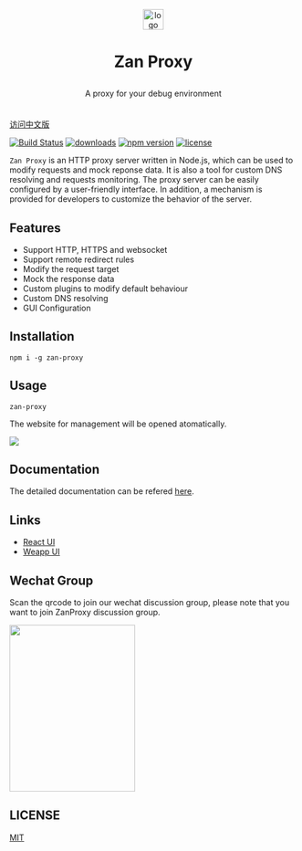 <p  align="center">
    <a href="https://github.com/youzan/"><img alt="logo" width="36" height="36" src="https://img.yzcdn.cn/public_files/2017/02/09/e84aa8cbbf7852688c86218c1f3bbf17.png" alt="youzan">
    </a>
</p>
<h1 align="center">
    Zan Proxy
</h1>

<p align="center" style="margin: 30px 0 35px;">A proxy for your debug environment</p>

[访问中文版](./README.zh-CN.md)

[![Build Status](https://travis-ci.org/youzan/zan-proxy.svg?branch=master)](https://travis-ci.org/youzan/zan-proxy)
[![downloads](https://img.shields.io/npm/dt/zan-proxy.svg)](https://www.npmjs.com/package/zan-proxy)
[![npm version](https://img.shields.io/npm/v/zan-proxy.svg?style=flat)](https://www.npmjs.com/package/zan-proxy)
[![license](https://img.shields.io/npm/l/zan-proxy.svg)](https://www.npmjs.com/package/zan-proxy)

`Zan Proxy` is an HTTP proxy server written in Node.js, which can be used to modify requests and mock reponse data. It is also a tool for custom DNS resolving and requests monitoring.
The proxy server can be easily configured by a user-friendly interface. In addition, a mechanism is provided for developers to customize the behavior of the server.

## Features

* Support HTTP, HTTPS and websocket
* Support remote redirect rules
* Modify the request target
* Mock the response data
* Custom plugins to modify default behaviour
* Custom DNS resolving
* GUI Configuration

## Installation

```shell
npm i -g zan-proxy
```

## Usage

```shell
zan-proxy
```

The website for management will be opened atomatically.

<img src="https://img.yzcdn.cn/public_files/2018/03/29/538c49fa295df7dc7184d75fc1c1ab99.png" />

## Documentation

The detailed documentation can be refered [here](https://youzan.github.io/zan-proxy/book/).

## Links

* [React UI](https://www.youzanyun.com/zanui/zent)
* [Weapp UI](https://github.com/youzan/zanui-weapp)

## Wechat Group

Scan the qrcode to join our wechat discussion group, please note that you want to join ZanProxy discussion group.

<img src="https://img.yzcdn.cn/vant/wechat_20180606.png" width="220" height="292" >

## LICENSE

[MIT](https://zh.wikipedia.org/wiki/MIT%E8%A8%B1%E5%8F%AF%E8%AD%89)
